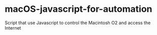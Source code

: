 # macOS-javascript-for-automation
Script that use Javascript to control the Macintosh O2 and access the Internet
